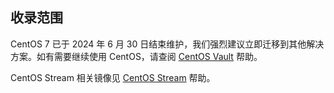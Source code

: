 ## 收录范围

CentOS 7 已于 2024 年 6 月 30 日结束维护，我们强烈建议立即迁移到其他解决方案。如有需要继续使用 CentOS，请查阅 [CentOS Vault](../centos-vault/) 帮助。

CentOS Stream 相关镜像见 [CentOS Stream](../centos-stream/) 帮助。
